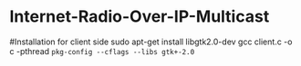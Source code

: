 # Internet-Radio-Over-IP-Multicast
#Installation for client side
sudo apt-get install libgtk2.0-dev
gcc client.c -o c -pthread `pkg-config --cflags --libs gtk+-2.0`
